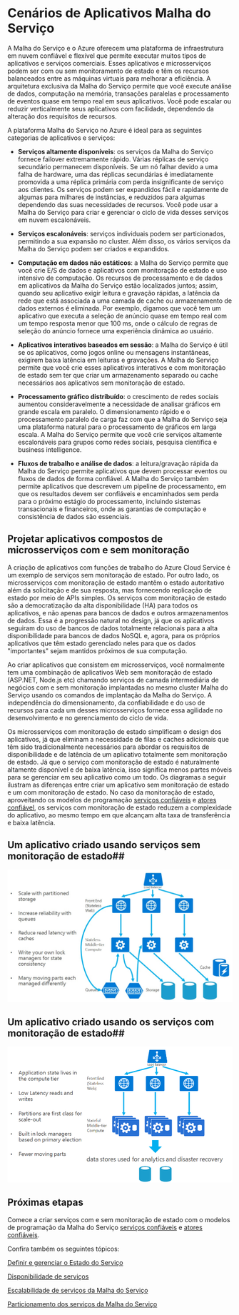 <properties 
   pageTitle="Design e cenários de aplicativo com a Malha do Serviço" 
   description="Categorias de aplicativo. Design de aplicativo usando os serviços com e sem monitoração de estado" 
   services="service-fabric" 
   documentationCenter=".net" 
   authors="msfussell" 
   manager="timlt" 
   editor=""/>

<tags
   ms.service="service-fabric"
   ms.devlang="dotnet"
   ms.topic="article"
   ms.tgt_pltfrm="NA"
   ms.workload="NA" 
   ms.date="04/24/2015"
   ms.author="mfussell"/>

# Cenários de Aplicativos Malha do Serviço

A Malha do Serviço e o Azure oferecem uma plataforma de infraestrutura em nuvem confiável e flexível que permite executar muitos tipos de aplicativos e serviços comerciais. Esses aplicativos e microsserviços podem ser com ou sem monitoramento de estado e têm os recursos balanceados entre as máquinas virtuais para melhorar a eficiência. A arquitetura exclusiva da Malha do Serviço permite que você execute análise de dados, computação na memória, transações paralelas e processamento de eventos quase em tempo real em seus aplicativos. Você pode escalar ou reduzir verticalmente seus aplicativos com facilidade, dependendo da alteração dos requisitos de recursos.

A plataforma Malha do Serviço no Azure é ideal para as seguintes categorias de aplicativos e serviços:

- **Serviços altamente disponíveis**: os serviços da Malha do Serviço fornece failover extremamente rápido. Várias réplicas de serviço secundário permanecem disponíveis. Se um nó falhar devido a uma falha de hardware, uma das réplicas secundárias é imediatamente promovida a uma réplica primária com perda insignificante de serviço aos clientes. Os serviços podem ser expandidos fácil e rapidamente de algumas para milhares de instâncias, e reduzidos para algumas dependendo das suas necessidades de recursos. Você pode usar a Malha do Serviço para criar e gerenciar o ciclo de vida desses serviços em nuvem escalonáveis.

- **Serviços escalonáveis**: serviços individuais podem ser particionados, permitindo a sua expansão no cluster. Além disso, os vários serviços da Malha do Serviço podem ser criados e expandidos.
 
- **Computação em dados não estáticos**: a Malha do Serviço permite que você crie E/S de dados e aplicativos com monitoração de estado e uso intensivo de computação. Os recursos de processamento e de dados em aplicativos da Malha do Serviço estão localizados juntos; assim, quando seu aplicativo exigir leitura e gravação rápidas, a latência da rede que está associada a uma camada de cache ou armazenamento de dados externos é eliminada. Por exemplo, digamos que você tem um aplicativo que executa a seleção de anúncio quase em tempo real com um tempo resposta menor que 100 ms, onde o cálculo de regras de seleção do anúncio fornece uma experiência dinâmica ao usuário.
 
- **Aplicativos interativos baseados em sessão**: a Malha do Serviço é útil se os aplicativos, como jogos online ou mensagens instantâneas, exigirem baixa latência em leituras e gravações. A Malha do Serviço permite que você crie esses aplicativos interativos e com monitoração de estado sem ter que criar um armazenamento separado ou cache necessários aos aplicativos sem monitoração de estado.
 
- **Processamento gráfico distribuído**: o crescimento de redes sociais aumentou consideravelmente a necessidade de analisar gráficos em grande escala em paralelo. O dimensionamento rápido e o processamento paralelo de carga faz com que a Malha do Serviço seja uma plataforma natural para o processamento de gráficos em larga escala. A Malha do Serviço permite que você crie serviços altamente escalonáveis para grupos como redes sociais, pesquisa científica e business intelligence.
 
- **Fluxos de trabalho e análise de dados**: a leitura/gravação rápida da Malha do Serviço permite aplicativos que devem processar eventos ou fluxos de dados de forma confiável. A Malha do Serviço também permite aplicativos que descrevem um pipeline de processamento, em que os resultados devem ser confiáveis e encaminhados sem perda para o próximo estágio do processamento, incluindo sistemas transacionais e financeiros, onde as garantias de computação e consistência de dados são essenciais.

## Projetar aplicativos compostos de microsserviços com e sem monitoração ##
A criação de aplicativos com funções de trabalho do Azure Cloud Service é um exemplo de serviços sem monitoração de estado. Por outro lado, os microsserviços com monitoração de estado mantêm o estado autoritativo além da solicitação e de sua resposta, mas fornecendo replicação de estado por meio de APIs simples. Os serviços com monitoração de estado são a democratização da alta disponibilidade (HA) para todos os aplicativos, e não apenas para bancos de dados e outros armazenamentos de dados. Essa é a progressão natural no design, já que os aplicativos seguiram do uso de bancos de dados totalmente relacionais para a alta disponibilidade para bancos de dados NoSQL e, agora, para os próprios aplicativos que têm estado gerenciado neles para que os dados "importantes" sejam mantidos próximos de sua computação.

Ao criar aplicativos que consistem em microsserviços, você normalmente tem uma combinação de aplicativos Web sem monitoração de estado (ASP.NET, Node.js etc) chamando serviços de camada intermediária de negócios com e sem monitoração implantadas no mesmo cluster Malha do Serviço usando os comandos de implantação da Malha do Serviço. A independência do dimensionamento, da confiabilidade e do uso de recursos para cada um desses microsserviços fornece essa agilidade no desenvolvimento e no gerenciamento do ciclo de vida.
  
Os microsserviços com monitoração de estado simplificam o design dos aplicativos, já que eliminam a necessidade de filas e caches adicionais que têm sido tradicionalmente necessários para abordar os requisitos de disponibilidade e de latência de um aplicativo totalmente sem monitoração de estado. Já que o serviço com monitoração de estado é naturalmente altamente disponível e de baixa latência, isso significa menos partes móveis para se gerenciar em seu aplicativo como um todo. Os diagramas a seguir ilustram as diferenças entre criar um aplicativo sem monitoração de estado e um com monitoração de estado. No caso da monitoração de estado, aproveitando os modelos de programação [serviços confiáveis](../Service-Fabric/service-fabric-reliable-services-introduction.md) e [atores confiável](service-fabric-reliable-actors-introduction.md), os serviços com monitoração de estado reduzem a complexidade do aplicativo, ao mesmo tempo em que alcançam alta taxa de transferência e baixa latência.

## Um aplicativo criado usando serviços sem monitoração de estado##
![Aplicativo usando serviço sem monitoração de estado][Image1]

## Um aplicativo criado usando os serviços com monitoração de estado##
![Aplicativo usando serviço sem monitoração de estado][Image2]

<!--Every topic should have next steps and links to the next logical set of content to keep the customer engaged-->
## Próximas etapas


Comece a criar serviços com e sem monitoração de estado com o modelos de programação da Malha do Serviço [serviços confiáveis](service-fabric-reliable-services-quick-start.md) e [atores confiáveis](service-fabric-reliable-actors-get-started.md).

Confira também os seguintes tópicos:

[Definir e gerenciar o Estado do Serviço](service-fabric-concepts-state.md)

[Disponibilidade de serviços](../service-fabric-concepts-availability-services.md)

[Escalabilidade de serviços da Malha do Serviço](service-fabric-concepts-scalability.md)

[Particionamento dos serviços da Malha do Serviço](service-fabric-concepts-partitioning.md)

[Image1]: media/service-fabric-application-scenarios/AppwithStatelessServices.jpg
[Image2]: media/service-fabric-application-scenarios/AppwithStatefulServices.jpg
 
 

<!---HONumber=August15_HO6-->